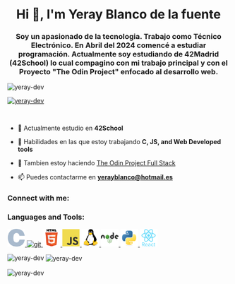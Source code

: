 <h1 align="center">Hi 👋, I'm Yeray Blanco de la fuente</h1>
<h3 align="center">Soy un apasionado de la tecnologia. Trabajo como Técnico Electrónico. En Abril del 2024 comencé a estudiar programación. Actualmente soy estudiando de 42Madrid (42School) lo cual compagino con mi trabajo principal y con el Proyecto "The Odin Project" enfocado al desarrollo web.</h3>

<p align="left"> <img src="https://komarev.com/ghpvc/?username=yeray-dev&label=Profile%20views&color=0e75b6&style=flat" alt="yeray-dev" /> </p>

<p align="left"> <a href="https://github.com/ryo-ma/github-profile-trophy"><img src="https://github-profile-trophy.vercel.app/?username=yeray-dev" alt="yeray-dev" /></a> </p>

<p align="left"> <a href="https://twitter.com/" target="blank"><img src="https://img.shields.io/twitter/follow/?logo=twitter&style=for-the-badge" alt="" /></a> </p>

- 🔭 Actualmente estudio en **42School**

- 🌱 Habilidades en las que estoy trabajando **C, JS, and Web Developed tools**

- 👯 Tambien estoy haciendo [The Odin Project Full Stack](https://www.theodinproject.com/)

- 📫 Puedes contactarme en **yerayblanco@hotmail.es**

<h3 align="left">Connect with me:</h3>
<p align="left">
</p>

<h3 align="left">Languages and Tools:</h3>
<p align="left"> <a href="https://www.cprogramming.com/" target="_blank" rel="noreferrer"> <img src="https://raw.githubusercontent.com/devicons/devicon/master/icons/c/c-original.svg" alt="c" width="40" height="40"/> </a> <a href="https://git-scm.com/" target="_blank" rel="noreferrer"> <img src="https://www.vectorlogo.zone/logos/git-scm/git-scm-icon.svg" alt="git" width="40" height="40"/> </a> <a href="https://www.w3.org/html/" target="_blank" rel="noreferrer"> <img src="https://raw.githubusercontent.com/devicons/devicon/master/icons/html5/html5-original-wordmark.svg" alt="html5" width="40" height="40"/> </a> <a href="https://developer.mozilla.org/en-US/docs/Web/JavaScript" target="_blank" rel="noreferrer"> <img src="https://raw.githubusercontent.com/devicons/devicon/master/icons/javascript/javascript-original.svg" alt="javascript" width="40" height="40"/> </a> <a href="https://www.linux.org/" target="_blank" rel="noreferrer"> <img src="https://raw.githubusercontent.com/devicons/devicon/master/icons/linux/linux-original.svg" alt="linux" width="40" height="40"/> </a> <a href="https://nodejs.org" target="_blank" rel="noreferrer"> <img src="https://raw.githubusercontent.com/devicons/devicon/master/icons/nodejs/nodejs-original-wordmark.svg" alt="nodejs" width="40" height="40"/> </a> <a href="https://www.python.org" target="_blank" rel="noreferrer"> <img src="https://raw.githubusercontent.com/devicons/devicon/master/icons/python/python-original.svg" alt="python" width="40" height="40"/> </a> <a href="https://reactjs.org/" target="_blank" rel="noreferrer"> <img src="https://raw.githubusercontent.com/devicons/devicon/master/icons/react/react-original-wordmark.svg" alt="react" width="40" height="40"/> </a> </p>

<p><img align="left" src="https://github-readme-stats.vercel.app/api/top-langs?username=yeray-dev&show_icons=true&locale=en&layout=compact" alt="yeray-dev" /></p>

<p>&nbsp;<img align="center" src="https://github-readme-stats.vercel.app/api?username=yeray-dev&show_icons=true&locale=en" alt="yeray-dev" /></p>

<p><img align="center" src="https://github-readme-streak-stats.herokuapp.com/?user=yeray-dev&" alt="yeray-dev" /></p>
